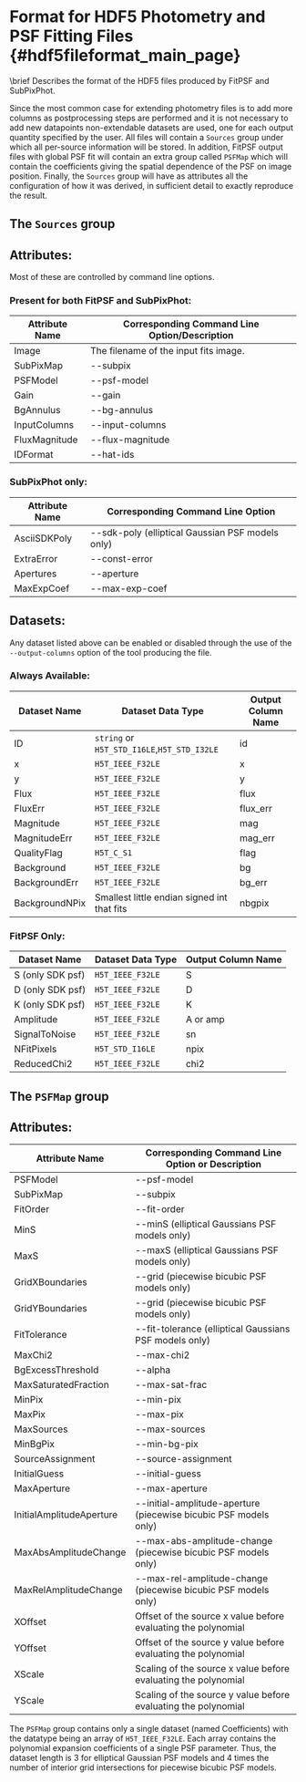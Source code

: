 Format for HDF5 Photometry and PSF Fitting Files {#hdf5fileformat_main_page}
================================================

  \brief Describes the format of the HDF5 files produced by FitPSF and
  SubPixPhot.

  Since the most common case for extending photometry files is to add more
  columns as postprocessing steps are performed and it is not necessary to
  add new datapoints non-extendable datasets are used, one for each output
  quantity specified by the user. All files will contain a `Sources` group
  under which all per-source information will be stored. In addition, FitPSF
  output files with global PSF fit will contain an extra group called
  `PSFMap` which will contain the coefficients giving the spatial
  dependence of the PSF on image position. Finally, the `Sources` group
  will have as attributes all the configuration of how it was derived, in
  sufficient detail to exactly reproduce the result.

  The `Sources` group
  --------------------

  ## Attributes: ##

  Most of these are controlled by command line options.

  ### Present for both FitPSF and SubPixPhot: ###

  | Attribute Name | Corresponding Command Line Option/Description |
  | -------------- | --------------------------------------------- |
  | Image          | The filename of the input fits image.         |
  | SubPixMap      | --subpix                                      |
  | PSFModel       | --psf-model                                   |
  | Gain           | --gain                                        |
  | BgAnnulus      | --bg-annulus                                  |
  | InputColumns   | --input-columns                               |
  | FluxMagnitude  | --flux-magnitude                              |
  | IDFormat       | --hat-ids                                     |

  ### SubPixPhot only: ###

  | Attribute Name           | Corresponding Command Line Option                                |
  | ------------------------ | ---------------------------------------------------------------- |
  | AsciiSDKPoly             | --sdk-poly (elliptical Gaussian PSF models only)                 |
  | ExtraError               | --const-error                                                    |
  | Apertures                | --aperture                                                       |
  | MaxExpCoef               | --max-exp-coef                                                   |

  ## Datasets: ##

  Any dataset listed above can be enabled or disabled through the use of
  the `--output-columns` option of the tool producing the file.

  ### Always Available: ###

  | Dataset Name   | Dataset Data Type                           | Output Column Name | 
  | -------------- | ------------------------------------------- | ------------------ |
  | ID             | `string` or `H5T_STD_I16LE`,`H5T_STD_I32LE` | id                 |
  | x              | `H5T_IEEE_F32LE`                            | x                  |
  | y              | `H5T_IEEE_F32LE`                            | y                  |
  | Flux           | `H5T_IEEE_F32LE`                            | flux               |
  | FluxErr        | `H5T_IEEE_F32LE`                            | flux_err           |
  | Magnitude      | `H5T_IEEE_F32LE`                            | mag                |
  | MagnitudeErr   | `H5T_IEEE_F32LE`                            | mag_err            |
  | QualityFlag    | `H5T_C_S1`                                  | flag               |
  | Background     | `H5T_IEEE_F32LE`                            | bg                 |
  | BackgroundErr  | `H5T_IEEE_F32LE`                            | bg_err             |
  | BackgroundNPix | Smallest little endian signed int that fits | nbgpix             |

  ### FitPSF Only: ###

  | Dataset Name     | Dataset Data Type | Output Column Name | 
  | ---------------- | ----------------- | ------------------ |
  | S (only SDK psf) | `H5T_IEEE_F32LE`  | S                  |
  | D (only SDK psf) | `H5T_IEEE_F32LE`  | D                  |
  | K (only SDK psf) | `H5T_IEEE_F32LE`  | K                  |
  | Amplitude        | `H5T_IEEE_F32LE`  | A or amp           |
  | SignalToNoise    | `H5T_IEEE_F32LE`  | sn                 |
  | NFitPixels       | `H5T_STD_I16LE`   | npix               |
  | ReducedChi2      | `H5T_IEEE_F32LE`  | chi2               |

  The `PSFMap` group
  -------------------

  ## Attributes: ##

  | Attribute Name           | Corresponding Command Line Option or Description                                |
  | ------------------------ | ---------------------------------------------------------------- |
  | PSFModel                 | --psf-model                                                      |
  | SubPixMap                | --subpix                                                         |
  | FitOrder                 | --fit-order                                                      |
  | MinS                     | --minS (elliptical Gaussians PSF models only)                    |
  | MaxS                     | --maxS (elliptical Gaussians PSF models only)                    |
  | GridXBoundaries          | --grid (piecewise bicubic PSF models only)                       |
  | GridYBoundaries          | --grid (piecewise bicubic PSF models only)                       |
  | FitTolerance             | --fit-tolerance (elliptical Gaussians PSF models only)           |
  | MaxChi2                  | --max-chi2                                                       |
  | BgExcessThreshold        | --alpha                                                          |
  | MaxSaturatedFraction     | --max-sat-frac                                                   |
  | MinPix                   | --min-pix                                                        |
  | MaxPix                   | --max-pix                                                        |
  | MaxSources               | --max-sources                                                    |
  | MinBgPix                 | --min-bg-pix                                                     |
  | SourceAssignment         | --source-assignment                                              |
  | InitialGuess             | --initial-guess                                                  |
  | MaxAperture              | --max-aperture                                                   |
  | InitialAmplitudeAperture | --initial-amplitude-aperture (piecewise bicubic PSF models only) |
  | MaxAbsAmplitudeChange    | --max-abs-amplitude-change (piecewise bicubic PSF models only)   |
  | MaxRelAmplitudeChange    | --max-rel-amplitude-change (piecewise bicubic PSF models only)   |
  | XOffset                  | Offset of the source x value before evaluating the polynomial    |
  | YOffset                  | Offset of the source y value before evaluating the polynomial    |
  | XScale                   | Scaling of the source x value before evaluating the polynomial   |
  | YScale                   | Scaling of the source y value before evaluating the polynomial   |

  The `PSFMap` group contains only a single dataset (named Coefficients) with
  the datatype being an array of `H5T_IEEE_F32LE`. Each array contains the
  polynomial expansion coefficients of a single PSF parameter. Thus, the
  dataset length is 3 for elliptical Gaussian PSF models and 4 times the
  number of interior grid intersections for piecewise bicubic PSF models.
